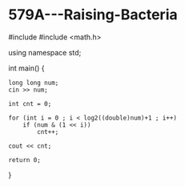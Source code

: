 # 579A---Raising-Bacteria

#include <iostream>
#include <math.h>

using namespace std;

int main()
{

	long long num;
	cin >> num;

	int cnt = 0;
	
	for (int i = 0 ; i < log2((double)num)+1 ; i++)
		if (num & (1 << i))
			cnt++;
	
	cout << cnt;
	
	return 0;
}
